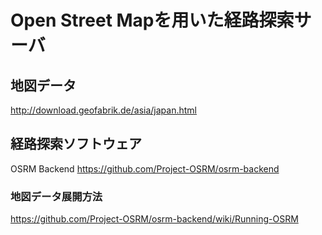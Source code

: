 # Open Street Mapを用いた経路探索サーバ

## 地図データ

http://download.geofabrik.de/asia/japan.html

## 経路探索ソフトウェア

OSRM Backend
https://github.com/Project-OSRM/osrm-backend

### 地図データ展開方法

https://github.com/Project-OSRM/osrm-backend/wiki/Running-OSRM
